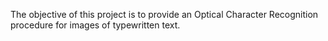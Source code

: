 The objective of this project is to provide an Optical Character Recognition procedure for images of typewritten text. 
